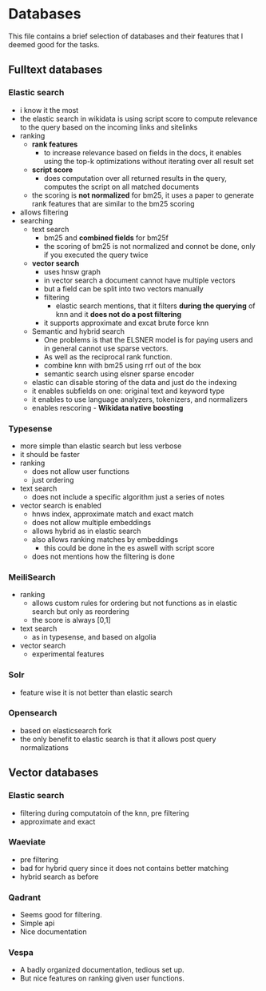 # Databases

This file contains a brief selection of databases and their features that I deemed good for the tasks.

## Fulltext databases

### Elastic search

- i know it the most
- the elastic search in wikidata is using script score to compute relevance to the query based on the incoming links and sitelinks
- ranking
    - **rank features**
      -  to increase relevance based on fields in the docs, it enables using the top-k optimizations without iterating over all result set
    - **script score**
      -  does computation over all returned results in the query, computes the script on all matched documents
    - the scoring is **not normalized** for bm25, it uses a paper to generate rank features that are similar to the bm25 scoring
- allows filtering
- searching
  - text search
    - bm25 and **combined fields** for bm25f
    - the scoring of bm25 is not normalized and connot be done, only if you executed the query twice
  - **vector search**
    - uses hnsw graph
    -  in vector search a document cannot have multiple vectors
      -  but a field can be split into two vectors manually
    - filtering
      - elastic search mentions, that it filters **during the querying** of knn and it **does not do a post filtering**
    - it supports approximate and excat brute force knn
  - Semantic and hybrid search
    - One problems is that the ELSNER model is for paying users and in general cannot use sparse vectors.
    - As well as the reciprocal rank function.
    - combine knn with bm25 using rrf out of the box
    - semantic search using elsner sparse encoder
  - elastic can disable storing of the data and just do the indexing
  - it enables subfields on one: original text and keyword type
  - it enables to use language analyzers, tokenizers, and normalizers
  - enables rescoring - **Wikidata native boosting**

### Typesense

- more simple than elastic search but less verbose
- it should be faster
- ranking
  - does not allow user functions
  - just ordering 
- text search
  - does not include a specific algorithm just a series of notes
- vector search is enabled
  - hnws index, approximate match and exact match
  - does not allow multiple embeddings
  - allows hybrid as in elastic search
  - also allows ranking matches by embeddings
    - this could be done in the es aswell with script score
  - does not mentions how the filtering is done

### MeiliSearch

- ranking
  - allows custom rules for ordering but not functions as in elastic search but only as reordering
  - the score is always [0,1]
- text search
  - as in typesense, and based on algolia
- vector search
  - experimental features

### Solr

- feature wise it is not better than elastic search

### Opensearch

- based on elasticsearch fork
- the only benefit to elastic search is that it allows post query normalizations

## Vector databases

### Elastic search

- filtering during computatoin of the knn, pre filtering
- approximate and exact

### Waeviate

- pre filtering
- bad for hybrid query since it does not contains better matching
- hybrid search as before

### Qadrant

- Seems good for filtering.
- Simple api
- Nice documentation

### Vespa

- A badly organized documentation, tedious set up.
- But nice features on ranking given user functions.
